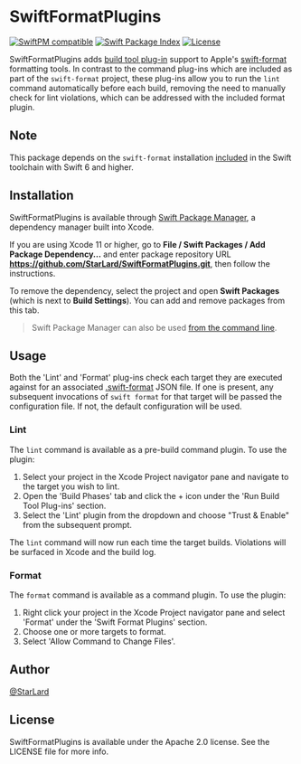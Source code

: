 # SwiftFormatPlugins

[![SwiftPM compatible](https://img.shields.io/badge/spm-compatible-brightgreen.svg?style=flat)](https://swift.org/package-manager)
[![Swift Package Index](https://img.shields.io/endpoint?url=https%3A%2F%2Fswiftpackageindex.com%2Fapi%2Fpackages%2FStarLard%2FSwiftFormatPlugins%2Fbadge%3Ftype%3Dswift-versions)](https://swiftpackageindex.com/StarLard/SwiftFormatPlugins)
[![License](https://img.shields.io/badge/License-Apache_2.0-blue.svg)](https://github.com/StarLard/SwiftFormatPlugins/blob/main/LICENSE)

SwiftFormatPlugins adds [build tool plug-in](https://github.com/swiftlang/swift-package-manager/blob/main/Documentation/Plugins.md) support to Apple's [swift-format](https://github.com/swiftlang/swift-format) formatting tools. In contrast to the command plug-ins which are included as part of the `swift-format` project, these plug-ins allow you to run the `lint` command automatically before each build, removing the need to manually check for lint violations, which can be addressed with the included format plugin.

## Note

This package depends on the `swift-format` installation [included](https://github.com/swiftlang/swift-format?tab=readme-ov-file#included-in-the-swift-toolchain) in the Swift toolchain with Swift 6 and higher.

## Installation

SwiftFormatPlugins is available through [Swift Package Manager](https://swift.org/package-manager/), a dependency manager built into Xcode.

If you are using Xcode 11 or higher, go to **File / Swift Packages / Add Package Dependency...** and enter package repository URL **https://github.com/StarLard/SwiftFormatPlugins.git**, then follow the instructions.

To remove the dependency, select the project and open **Swift Packages** (which is next to **Build Settings**). You can add and remove packages from this tab.

> Swift Package Manager can also be used [from the command line](https://swift.org/package-manager/).

## Usage

Both the 'Lint' and 'Format' plug-ins check each target they are executed against for an associated [.swift-format](https://github.com/swiftlang/swift-format?tab=readme-ov-file#configuring-the-command-line-tool) JSON file. If one is present, any subsequent invocations of `swift format` for that target will be passed the configuration file. If not, the default configuration will be used.

### Lint

The `lint` command is available as a pre-build command plugin. To use the plugin:

1. Select your project in the Xcode Project navigator pane and navigate to the target you wish to lint.
2. Open the 'Build Phases' tab and click the + icon under the 'Run Build Tool Plug-ins' section.
3. Select the 'Lint' plugin from the dropdown and choose "Trust & Enable" from the subsequent prompt.

The `lint` command will now run each time the target builds. Violations will be surfaced in Xcode and the build log.

### Format

The `format` command is available as a command plugin. To use the plugin:

1. Right click your project in the Xcode Project navigator pane and select 'Format' under the 'Swift Format Plugins' section.
2. Choose one or more targets to format.
3. Select 'Allow Command to Change Files'.

## Author

[@StarLard](https://github.com/StarLard)

## License

SwiftFormatPlugins is available under the Apache 2.0 license. See the LICENSE file for more info.
